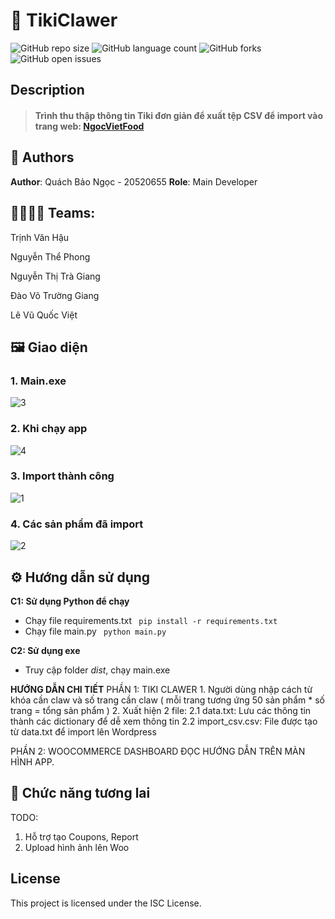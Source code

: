# 📒 TikiClawer
![GitHub repo size](https://img.shields.io/github/repo-size/QuachNgoc/TikiClawer?style=for-the-badge)
![GitHub language count](https://img.shields.io/github/languages/count/QuachNgoc/TikiClawer?style=for-the-badge)
![GitHub forks](https://img.shields.io/github/forks/QuachNgoc/TikiClawer?style=for-the-badge)
![GitHub open issues](https://img.shields.io/github/issues/QuachNgoc/TikiClawer?style=for-the-badge)

## Description
> #### Trình thu thập thông tin Tiki đơn giản để xuất tệp CSV để import vào trang web: <a href='https://ngocvietfood.azurewebsites.net/'>NgocVietFood</a>


## 🧐 Authors
**Author**: Quách Bảo Ngọc - 20520655
**Role**: Main Developer

## 👩‍💻🧑‍💻 Teams:
Trịnh Văn Hậu

Nguyễn Thể Phong

Nguyễn Thị Trà Giang

Đào Võ Trường Giang 

Lê Vũ Quốc Việt


## 🖼️ Giao diện

### 1. Main.exe
![3](https://user-images.githubusercontent.com/80575560/232669725-52e87e5e-8b8a-4b56-8fe7-527d34693527.png)

### 2. Khi chạy app
![4](https://user-images.githubusercontent.com/80575560/232669727-ef8e6435-f2b2-41c6-a52e-281929e5eec1.png)

### 3. Import thành công
![1](https://user-images.githubusercontent.com/80575560/232669709-e297f8e0-e47b-48a1-b166-4144a4da9792.png)

### 4. Các sản phẩm đã import
![2](https://user-images.githubusercontent.com/80575560/232669718-aa018399-9503-447d-b25a-114fccae62b0.png)

## ⚙️ Hướng dẫn sử dụng
<b>C1: Sử dụng Python để chạy</b>
- Chạy file requirements.txt <code> pip install -r requirements.txt </code>
- Chạy file main.py <code> python main.py </code>


<b>C2: Sử dụng exe </b>
- Truy cập folder *dist*, chạy main.exe


<b>HƯỚNG DẪN CHI TIẾT</b>
PHẦN 1: TIKI CLAWER
    1. Người dùng nhập cách từ khóa cần claw và số trang cần claw ( mỗi trang tương ứng 50 sản phẩm * số trang = tổng sản phẩm )
    2. Xuất hiện 2 file:
      2.1 data.txt: Lưu các thông tin thành các dictionary để dễ xem thông tin
      2.2 import_csv.csv: File được tạo từ data.txt để import lên Wordpress


PHẦN 2: WOOCOMMERCE DASHBOARD
ĐỌC HƯỚNG DẪN TRÊN MÀN HÌNH APP.
  
## 🥲 Chức năng tương lai
TODO: 
  1. Hỗ trợ tạo Coupons, Report
  2. Upload hình ảnh lên Woo

## License
This project is licensed under the ISC License.
